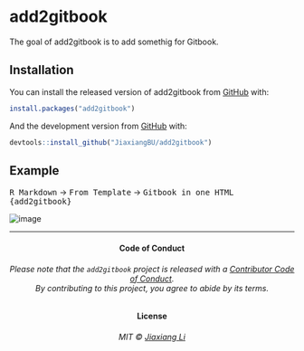 
<!-- README.md is generated from README.Rmd. Please edit that file -->

# add2gitbook

<!-- badges: start -->

<!-- badges: end -->

The goal of add2gitbook is to add somethig for Gitbook.

## Installation

You can install the released version of add2gitbook from
[GitHub](https://github.com/JiaxiangBU/add2gitbook) with:

``` r
install.packages("add2gitbook")
```

And the development version from [GitHub](https://github.com/) with:

``` r
devtools::install_github("JiaxiangBU/add2gitbook")
```

## Example

<kbd>R Markdown</kbd> -\> <kbd>From Template</kbd> -\> <kbd>Gitbook in
one HTML
{add2gitbook}</kbd>

![image](https://user-images.githubusercontent.com/15884785/58787257-06097480-861c-11e9-9a36-cfdf7bd5a5fb.png)

-----

<h4 align="center">

**Code of Conduct**

</h4>

<h6 align="center">

Please note that the `add2gitbook` project is released with a
[Contributor Code of Conduct](.github/CODE_OF_CONDUCT.md).<br>By
contributing to this project, you agree to abide by its terms.

</h6>

<h4 align="center">

**License**

</h4>

<h6 align="center">

MIT © [Jiaxiang Li](LICENSE.md)

</h6>

